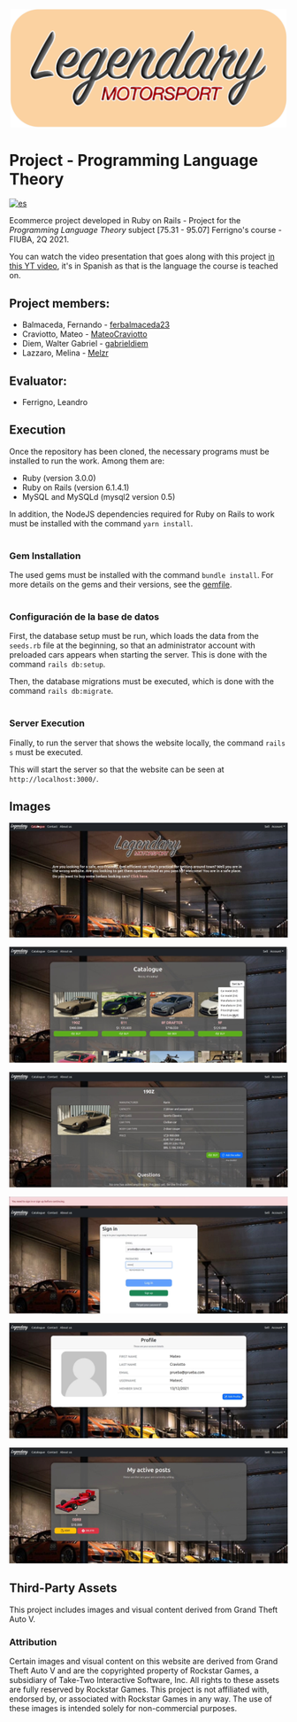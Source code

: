 <div align="center">

<img src="./docs/img/lm_banner.png" alt="Legendary Motorsport Banner" width="500">

</div>

# Project - Programming Language Theory

[![es](https://img.shields.io/badge/leer_en-espa%C3%B1ol_%F0%9F%87%AA%F0%9F%87%B8-darkgreen?style=flat)](https://github.com/walgab/Legendary_Motorsport/blob/main/README.es.md)

Ecommerce project developed in Ruby on Rails - Project for the _Programming Language Theory_ subject [75.31 - 95.07] Ferrigno's course - FIUBA, 2Q 2021.

You can watch the video presentation that goes along with this project [in this YT video](https://youtu.be/-0cxWvMj58c), it's in Spanish as that is the language the course is teached on.

## Project members:
- Balmaceda, Fernando - [ferbalmaceda23](https://github.com/ferbalmaceda23)
- Craviotto, Mateo - [MateoCraviotto](https://github.com/MateoCraviotto)
- Diem, Walter Gabriel - [gabrieldiem](https://github.com/gabrieldiem)
- Lazzaro, Melina - [Melzr](https://github.com/Melzr)

## Evaluator:
- Ferrigno, Leandro

## Execution
Once the repository has been cloned, the necessary programs must be installed to run the work. Among them are:

- Ruby (version 3.0.0)
- Ruby on Rails (version 6.1.4.1)
- MySQL and MySQLd (mysql2 version 0.5) 

In addition, the NodeJS dependencies required for Ruby on Rails to work must be installed with the command ```yarn install```.
<br><br>

### Gem Installation
The used gems must be installed with the command ```bundle install```.
For more details on the gems and their versions, see the [gemfile](https://github.com/MateoCraviotto/TP-Ruby-TDL/blob/main/ecommerce/Gemfile).
<br><br>

### Configuración de la base de datos

First, the database setup must be run, which loads the data from the ```seeds.rb``` file at the beginning, so that an administrator account with preloaded cars appears when starting the server. This is done with the command  ```rails db:setup```.

Then, the database migrations must be executed, which is done with the command ```rails db:migrate```.
<br><br>

### Server Execution

Finally, to run the server that shows the website locally, the command ```rails s``` must be executed.

This will start the server so that the website can be seen at ```http://localhost:3000/```.

## Images

![Image 1](./docs/img/img1.jpg)

![Image 2](./docs/img/img2.jpg)

![Image 3](./docs/img/img3.jpg)

![Image 4](./docs/img/img4.jpg)

![Image 5](./docs/img/img5.jpg)

![Image 6](./docs/img/img6.jpg)

## Third-Party Assets

This project includes images and visual content derived from Grand Theft Auto V. 

### Attribution

Certain images and visual content on this website are derived from Grand Theft Auto V and are the copyrighted property of Rockstar Games, a subsidiary of Take-Two Interactive Software, Inc. All rights to these assets are fully reserved by Rockstar Games. This project is not affiliated with, endorsed by, or associated with Rockstar Games in any way. The use of these images is intended solely for non-commercial purposes.
